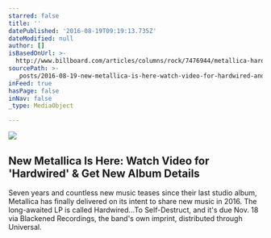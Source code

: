 ```yaml
---
starred: false
title: ''
datePublished: '2016-08-19T09:19:13.735Z'
dateModified: null
author: []
isBasedOnUrl: >-
  http://www.billboard.com/articles/columns/rock/7476944/metallica-hardwired-to-self-destruct-new-album-video-2016
sourcePath: >-
  _posts/2016-08-19-new-metallica-is-here-watch-video-for-hardwired-and-get-new.md
inFeed: true
hasPage: false
inNav: false
_type: MediaObject

---
```

<article style=""><img src="http://www.billboard.com/files/media/metallica-press-wall-billboard-1548.jpg" /><h1>New Metallica Is Here: Watch Video for 'Hardwired' &amp; Get New Album Details</h1><p>Seven years and countless new music teases since their last studio album, Metallica has finally delivered on its intent to share new music in 2016. The long-awaited LP is called Hardwired...To Self-Destruct, and it's due Nov. 18 via Blackened Recordings, the band's own imprint, distributed through Universal.</p></article>